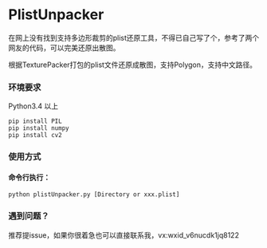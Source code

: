 # PlistUnpacker
在网上没有找到支持多边形裁剪的plist还原工具，不得已自己写了个，参考了两个网友的代码，可以完美还原出散图。

根据TexturePacker打包的plist文件还原成散图，支持Polygon，支持中文路径。

### 环境要求
Python3.4 以上
```
pip install PIL
pip install numpy
pip install cv2
``` 

### 使用方式
#### 命令行执行：
<code>python plistUnpacker.py [Directory or xxx.plist]</code>

### 遇到问题？
推荐提issue，如果你很着急也可以直接联系我，vx:wxid_v6nucdk1jq8122
